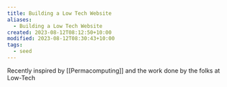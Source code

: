 ```yaml
---
title: Building a Low Tech Website
aliases:
  - Building a Low Tech Website
created: 2023-08-12T08:12:50+10:00
modified: 2023-08-12T08:30:43+10:00
tags:
  - seed
---
```

Recently inspired by [[Permacomputing]] and the work done by the folks at Low-Tech 